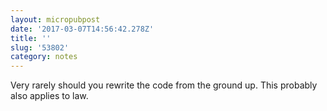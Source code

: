 ```yaml
---
layout: micropubpost
date: '2017-03-07T14:56:42.278Z'
title: ''
slug: '53802'
category: notes
---
```

Very rarely should you rewrite the code from the ground up. This probably also applies to law.
